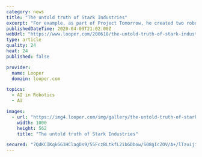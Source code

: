 ```yaml
---
category: news
title: "The untold truth of Stark Industries"
excerpt: "For example, as part of Project Tomorrow, he created two robots that he dubbed \"Arsenal,\" which would keep on fighting if ... Real-life billionaires, please take note. After Tony is mind-controlled, killed, and then replaced by a teen version of himself (don't ask), he comes back fully healthy after the \"Heroes Reborn\" event."
publishedDateTime: 2020-04-09T21:02:00Z
webUrl: "https://www.looper.com/200618/the-untold-truth-of-stark-industries/"
type: article
quality: 24
heat: 24
published: false

provider:
  name: Looper
  domain: looper.com

topics:
  - AI in Robotics
  - AI

images:
  - url: "https://img4.looper.com/img/gallery/the-untold-truth-of-stark-industries/intro-1586465377.jpg"
    width: 1000
    height: 562
    title: "The untold truth of Stark Industries"

secured: "7QdKCIKqkGG1HClagDs9/55FczBLtkfL2ibGDbow/S08gIcZOV/A+/lTzuijiPGdfJxE3RKDrVqsPhah1i8yJAEkbhQCXxJyVDBKSvM4Be9AyshHxjoVd4xk3BBZgkBj5OZjRBKX0ALMAgMFDbNumOKc3Si79qEdlxxLacfjFo3jauDzEEOOZytss6MDvjWofi8vajkTy2M4LbQD5IxVOtV3QtLupTtvydrvkwKqs+SXG+RhCXMbaWCB6oh0BTVXt4EO0F7W54pokb7WC/7vcUHN3qAf3QxXyULh3TaJH7077Iq6/8usVS5be+/0htae;hLMoxd94wlMNeWa56PcYpw=="
---
```


